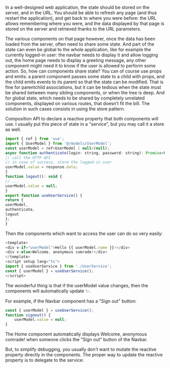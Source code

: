 In a well-designed web application, the state should be stored on the server, and in the URL. You
should be able to refresh any page (and thus restart the application), and get back to where you
were before: the URL allows remembering where you were, and the data displayed by that page is
stored on the server and retrieved thanks to the URL parameters.

The various components on that page however, once the data has been loaded from the server,
often need to share some state. And part of the state can even be global to the whole application,
like for example the currently logged-in user: the navbar needs to display it and allow logging out,
	the home page needs to display a greeting message, any other component might need it to know if
the user is allowed to perform some action.
So, how can components share state?
You can of course use props and emits: a parent component passes some state to a child with props,
and the child emits events to its parent so that the state can be modified. That is fine for parentchild
associations, but it can be tedious when the state must be shared between many sibling
components, or when the tree is deep. And for global state, which needs to be shared by completely
unrelated components, displayed on various routes, that doesn’t fit the bill.
The solution in such cases consists in using the store pattern.

Composition API to declare a reactive property that both components will use. I usually put this
piece of state in a "service", but you may call it a store as well.

```js
import { ref } from 'vue';
import { UserModel } from '@/models/UserModel';
const userModel = ref<UserModel | null>(null);
async function authenticate(login: string, password: string): Promise<UserModel> {
// call the HTTP API
// in case of success, store the logged-in user
userModel.value = response.data;
}
function logout(): void {
// ...
userModel.value = null;
}
export function useUserService() {
return {
userModel,
authenticate,
logout
};
}

```


Then the components which want to access the user can do so very easily:

```js
<template>
<div v-if="userModel">Hello {{ userModel.name }}!</div>
<div v-else>Welcome, anonymous comrade!</div>
</template>
<script setup lang="ts">
import { useUserService } from './UserService';
const { userModel } = useUserService();
</script>

```

The wonderful thing is that if the userModel value changes, then the components will automatically
update ✨.

For example, if the Navbar component has a "Sign out" button:

```js
const { userModel } = useUserService();
function signout() {
	userModel.value = null;
}
```

The Home component automatically displays Welcome, anonymous comrade! when someone clicks the
"Sign out" button of the Navbar.

But, to simplify debugging, you usually don’t want to mutate the reactive property directly in the
components. The proper way to update the reactive property is to delegate to the service:


